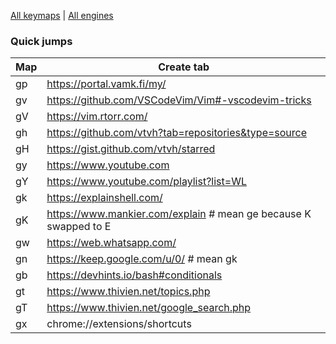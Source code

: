 [All keymaps](https://github.com/vtvh/vimium-settings/blob/master/keymaps) | [All engines](https://github.com/vtvh/vimium-settings/blob/master/engines)

### Quick jumps

| Map | Create tab |
| --- | --- |
| gp | https://portal.vamk.fi/my/ |
| gv | https://github.com/VSCodeVim/Vim#-vscodevim-tricks |
| gV | https://vim.rtorr.com/ |
| gh | https://github.com/vtvh?tab=repositories&type=source |
| gH | https://gist.github.com/vtvh/starred |
| gy | https://www.youtube.com |
| gY | https://www.youtube.com/playlist?list=WL |
| gk | https://explainshell.com/ |
| gK | https://www.mankier.com/explain # mean ge because K swapped to E |
| gw | https://web.whatsapp.com/ |
| gn | https://keep.google.com/u/0/ # mean gk |
| gb | https://devhints.io/bash#conditionals |
| gt | https://www.thivien.net/topics.php |
| gT | https://www.thivien.net/google_search.php |
| gx | chrome://extensions/shortcuts |
